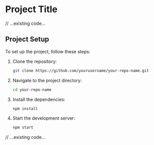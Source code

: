 # Project Title

// ...existing code...

## Project Setup

To set up the project, follow these steps:

1. Clone the repository:
    ```bash
    git clone https://github.com/yourusername/your-repo-name.git
    ```

2. Navigate to the project directory:
    ```bash
    cd your-repo-name
    ```

3. Install the dependencies:
    ```bash
    npm install
    ```

4. Start the development server:
    ```bash
    npm start
    ```

// ...existing code...

